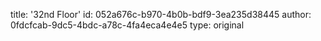 title: '32nd Floor'
id: 052a676c-b970-4b0b-bdf9-3ea235d38445
author: 0fdcfcab-9dc5-4bdc-a78c-4fa4eca4e4e5
type: original
